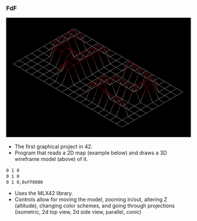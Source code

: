 ### FdF
<img src="./img/fdf.png" width="600" alt="FdF example" />

- The first graphical project in 42.
- Program that reads a 2D map (example below) and draws a 3D wireframe model (above) of it.
```
0 1 0
0 1 0
0 1 0,0xFF0000
```
- Uses the MLX42 library.
- Controls allow for moving the model, zooming in/out, altering Z (altitude), changing color schemes, and going through projections (isometric, 2d top view, 2d side view, parallel, conic)
